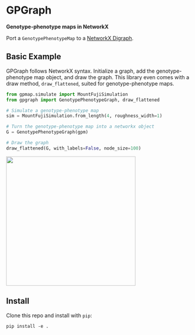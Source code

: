 # GPGraph

**Genotype-phenotype maps in NetworkX**

Port a `GenotypePhenotypeMap` to a [NetworkX Digraph](https://networkx.github.io/).

## Basic Example

GPGraph follows NetworkX syntax. Initialize a graph, add the
genotype-phenotype map object, and draw the graph. This library even
comes with a draw method, `draw_flattened`, suited for genotype-phenotype maps.

```python
from gpmap.simulate import MountFujiSimulation
from gpgraph import GenotypePhenotypeGraph, draw_flattened

# Simulate a genotype-phenotype map
sim = MountFujiSimulation.from_length(4, roughness_width=1)

# Turn the genotype-phenotype map into a networkx object
G = GenotypePhenotypeGraph(gpm)

# Draw the graph
draw_flattened(G, with_labels=False, node_size=100)
```
<img src="docs/_img/readme-fig.png" width="350">


## Install

Clone this repo and install with `pip`:

```
pip install -e .
```
